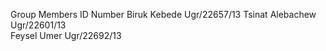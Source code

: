 Group Members         ID Number
Biruk Kebede          Ugr/22657/13 
Tsinat Alebachew      Ugr/22601/13  
Feysel Umer           Ugr/22692/13
           
              
